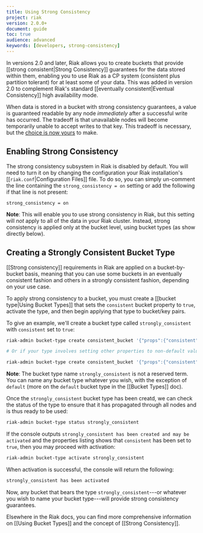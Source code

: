 ```yaml
---
title: Using Strong Consistency
project: riak
version: 2.0.0+
document: guide
toc: true
audience: advanced
keywords: [developers, strong-consistency]
---
```


In versions 2.0 and later, Riak allows you to create buckets that provide [[strong consistent|Strong Consistency]] guarantees for the data stored within them, enabling you to use Riak as a CP system (consistent plus partition tolerant) for at least some of your data. This was added in version 2.0 to complement Riak's standard [[eventually consistent|Eventual Consistency]] high availability mode.

When data is stored in a bucket with strong consistency guarantees, a value is guaranteed readable by any node *immediately* after a successful write has occurred. The tradeoff is that unavailable nodes will become temporarily unable to accept writes to that key. This tradeoff is necessary, but the [choice is now yours](http://en.wikipedia.org/wiki/CAP_theorem) to make.

## Enabling Strong Consistency

The strong consistency subsystem in Riak is disabled by default. You will need to turn it on by changing the configuration your Riak installation's [[`riak.conf`|Configuration Files]] file. To do so, you can simply un-comment the line containing the `strong_consistency = on` setting or add the following if that line is not present:

```config
strong_consistency = on
```

**Note**: This will enable you to use strong consistency in Riak, but this setting will _not_ apply to all of the data in your Riak cluster. Instead, strong consistency is applied only at the bucket level, using bucket types (as show directly below).

## Creating a Strongly Consistent Bucket Type

[[Strong consistency]] requirements in Riak are applied on a bucket-by-bucket basis, meaning that you can use some buckets in an eventually consistent fashion and others in a strongly consistent fashion, depending on your use case.

To apply strong consistency to a bucket, you must create a [[bucket type|Using Bucket Types]] that sets the `consistent` bucket property to `true`, activate the type, and then begin applying that type to bucket/key pairs.

To give an example, we'll create a bucket type called `strongly_consistent` with `consistent` set to `true`:

```bash
riak-admin bucket-type create consistent_bucket '{"props":{"consistent":true}}'

# Or if your type involves setting other properties to non-default values as well:

riak-admin bucket-type create consistent_bucket '{"props":{"consistent":true, ... other properties ... }}'
```

**Note**: The bucket type name `strongly_consistent` is not a reserved term. You can name any bucket type whatever you wish, with the exception of `default` (more on the `default` bucket type in the [[Bucket Types]] doc).

Once the `strongly_consistent` bucket type has been creatd, we can check the status of the type to ensure that it has propagated through all nodes and is thus ready to be used:

```bash
riak-admin bucket-type status strongly_consistent
```

If the console outputs `strongly_consistent has been created and may be activated` and the properties listing shows that `consistent` has been set to `true`, then you may proceed with activation:

```bash
riak-admin bucket-type activate strongly_consistent
```

When activation is successful, the console will return the following:

```bash
strongly_consistent has been activated
```

Now, any bucket that bears the type `strongly_consistent`---or whatever you wish to name your bucket type---will provide strong consistency guarantees.

Elsewhere in the Riak docs, you can find more comprehensive information on [[Using Bucket Types]] and the concept of [[Strong Consistency]].